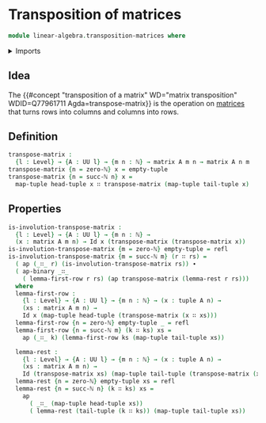 # Transposition of matrices

```agda
module linear-algebra.transposition-matrices where
```

<details><summary>Imports</summary>

```agda
open import elementary-number-theory.natural-numbers

open import foundation.action-on-identifications-binary-functions
open import foundation.action-on-identifications-functions
open import foundation.identity-types
open import foundation.universe-levels

open import linear-algebra.matrices

open import lists.functoriality-tuples
open import lists.tuples
```

</details>

## Idea

The
{{#concept "transposition of a matrix" WD="matrix transposition" WDID=Q77961711 Agda=transpose-matrix}}
is the operation on [matrices](linear-algebra.matrices.md) that turns rows into
columns and columns into rows.

## Definition

```agda
transpose-matrix :
  {l : Level} → {A : UU l} → {m n : ℕ} → matrix A m n → matrix A n m
transpose-matrix {n = zero-ℕ} x = empty-tuple
transpose-matrix {n = succ-ℕ n} x =
  map-tuple head-tuple x ∷ transpose-matrix (map-tuple tail-tuple x)
```

## Properties

```agda
is-involution-transpose-matrix :
  {l : Level} → {A : UU l} → {m n : ℕ} →
  (x : matrix A m n) → Id x (transpose-matrix (transpose-matrix x))
is-involution-transpose-matrix {m = zero-ℕ} empty-tuple = refl
is-involution-transpose-matrix {m = succ-ℕ m} (r ∷ rs) =
  ( ap (_∷_ r) (is-involution-transpose-matrix rs)) ∙
  ( ap-binary _∷_
    ( lemma-first-row r rs) (ap transpose-matrix (lemma-rest r rs)))
  where
  lemma-first-row :
    {l : Level} → {A : UU l} → {m n : ℕ} → (x : tuple A n) →
    (xs : matrix A m n) →
    Id x (map-tuple head-tuple (transpose-matrix (x ∷ xs)))
  lemma-first-row {n = zero-ℕ} empty-tuple _ = refl
  lemma-first-row {n = succ-ℕ m} (k ∷ ks) xs =
    ap (_∷_ k) (lemma-first-row ks (map-tuple tail-tuple xs))

  lemma-rest :
    {l : Level} → {A : UU l} → {m n : ℕ} → (x : tuple A n) →
    (xs : matrix A m n) →
    Id (transpose-matrix xs) (map-tuple tail-tuple (transpose-matrix (x ∷ xs)))
  lemma-rest {n = zero-ℕ} empty-tuple xs = refl
  lemma-rest {n = succ-ℕ n} (k ∷ ks) xs =
    ap
      ( _∷_ (map-tuple head-tuple xs))
      ( lemma-rest (tail-tuple (k ∷ ks)) (map-tuple tail-tuple xs))
```

